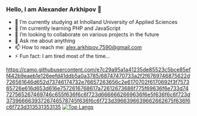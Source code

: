 ### Hello, I am Alexander Arkhipov 👋

- 🔭 I’m currently studying at Inholland University of Applied Sciences
- 🌱 I’m currently learning PHP and JavaScript
- 👯 I’m looking to collaborate on various projects in the future
- 💬 Ask me about anything
- 📫 How to reach me: alex.arkhipov.7590@gmail.com
- ⚡ Fun fact: I am tired most of the time...

https://camo.githubusercontent.com/e7c29a95a1a41235de85523c5bce85eff442b9eaeb1e126eefd41ddb5a0a3785/68747470733a2f2f6769746875622d726561646d652d73746174732e76657263656c2e6170702f6170692f3f757365726e616d653d616e7572616768617a72612673686f775f69636f6e733d74727565267469746c655f636f6c6f723d6666662669636f6e5f636f6c6f723d37396666393726746578745f636f6c6f723d3966396639662662675f636f6c6f723d313531353135
[![Top Langs](https://github-readme-stats.vercel.app/api/top-langs/?username=paxer2k&layout=compact)](https://github.com/anuraghazra/github-readme-stats)
